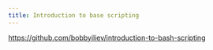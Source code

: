 ```yaml
---
title: Introduction to base scripting
---
```

https://github.com/bobbyiliev/introduction-to-bash-scripting